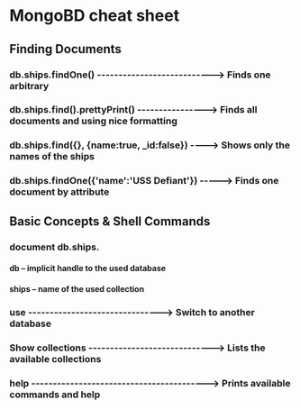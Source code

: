 # MongoBD cheat sheet

## Finding Documents
### db.ships.findOne() ---------------------------> Finds one arbitrary 
### db.ships.find().prettyPrint() ----------------> Finds all documents and using nice formatting
### db.ships.find({}, {name:true, _id:false}) ----> Shows only the names of the ships 
### db.ships.findOne({'name':'USS Defiant'}) -----> Finds one document by attribute 

## Basic Concepts & Shell Commands
### document db.ships.<command> 
#### db – implicit handle to the used database
#### ships – name of the used collection
### use <database> -------------------------------> Switch to another database
### Show collections -----------------------------> Lists the available collections
### help -----------------------------------------> Prints available commands and help